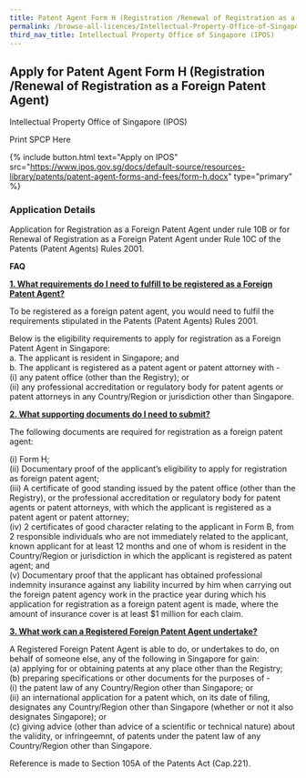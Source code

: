 ```yaml
---
title: Patent Agent Form H (Registration /Renewal of Registration as a Foreign Patent Agent)
permalink: /browse-all-licences/Intellectual-Property-Office-of-Singapore-(IPOS)/Patent-Agent-Form-H--Registration--Renewal-of-Registration-as-a-Foreign-Patent-Agent-
third_nav_title: Intellectual Property Office of Singapore (IPOS)
---
```


## Apply for Patent Agent Form H (Registration /Renewal of Registration as a Foreign Patent Agent)

Intellectual Property Office of Singapore (IPOS)

Print SPCP Here


{% include button.html text="Apply on IPOS" src="https://www.ipos.gov.sg/docs/default-source/resources-library/patents/patent-agent-forms-and-fees/form-h.docx" type="primary" %}

### Application Details

<p>Application for Registration as a Foreign Patent Agent under rule 10B or for Renewal of Registration as a Foreign Patent Agent under Rule 10C of the Patents (Patent Agents) Rules 2001.</p>
<p><strong>FAQ</strong></p>
<p><strong><u>1. What requirements do I need to fulfill to be registered as a Foreign Patent Agent?</u></strong></p>
<p>To be registered as a foreign patent agent, you would need to fulfil the requirements stipulated in the Patents (Patent Agents) Rules 2001.</p>
<p>Below is the eligibility requirements to apply for registration as a Foreign Patent Agent in Singapore:<br />a. The applicant is resident in Singapore; and<br />b. The applicant is registered as a patent agent or patent attorney with -<br />(i) any patent office (other than the Registry); or<br />(ii) any professional accreditation or regulatory body for patent agents or patent attorneys in any Country/Region or jurisdiction other than Singapore.</p>
<p><strong><u>2. What supporting documents do I need to submit?</u></strong></p>
<p>The following documents are required for registration as a foreign patent agent:</p>
<p>(i) Form H;<br />(ii) Documentary proof of the applicant&rsquo;s eligibility to apply for registration as foreign patent agent;<br />(iii) A certificate of good standing issued by the patent office (other than the Registry), or the professional accreditation or regulatory body for patent agents or patent attorneys, with which the applicant is registered as a patent agent or patent attorney;<br />(iv) 2 certificates of good character relating to the applicant in Form B, from 2 responsible individuals who are not immediately related to the applicant, known applicant for at least 12 months and one of whom is resident in the Country/Region or jurisdiction in which the applicant is registered as patent agent; and<br />(v) Documentary proof that the applicant has obtained professional indemnity insurance against any liability incurred by him when carrying out the foreign patent agency work in the practice year during which his application for registration as a foreign patent agent is made, where the amount of insurance cover is at least $1 million for each claim.</p>
<p><strong><u>3. What work can a Registered Foreign Patent Agent undertake?</u></strong></p>
<p>A Registered Foreign Patent Agent is able to do, or undertakes to do, on behalf of someone else, any of the following in Singapore for gain:<br />(a) applying for or obtaining patents at any place other than the Registry;<br />(b) preparing specifications or other documents for the purposes of -<br />(i) the patent law of any Country/Region other than Singapore; or<br />(ii) an international application for a patent which, on its date of filing, designates any Country/Region other than Singapore (whether or not it also designates Singapore); or<br />(c) giving advice (other than advice of a scientific or technical nature) about the validity, or infringeemnt, of patents under the patent law of any Country/Region other than Singapore.</p>
<p>Reference is made to Section 105A of the Patents Act (Cap.221).</p>

